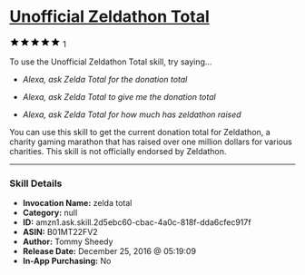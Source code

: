 # [Unofficial Zeldathon Total](http://alexa.amazon.com/#skills/amzn1.ask.skill.2d5ebc60-cbac-4a0c-818f-dda6cfec917f)
![5 stars](../../images/ic_star_black_18dp_1x.png)![5 stars](../../images/ic_star_black_18dp_1x.png)![5 stars](../../images/ic_star_black_18dp_1x.png)![5 stars](../../images/ic_star_black_18dp_1x.png)![5 stars](../../images/ic_star_black_18dp_1x.png) 1

To use the Unofficial Zeldathon Total skill, try saying...

* *Alexa, ask Zelda Total for the donation total*

* *Alexa, ask Zelda Total to give me the donation total*

* *Alexa, ask Zelda Total for how much has zeldathon raised*

You can use this skill to get the current donation total for Zeldathon, a charity gaming marathon that has raised over one million dollars for various charities. This skill is not officially endorsed by Zeldathon.

***

### Skill Details

* **Invocation Name:** zelda total
* **Category:** null
* **ID:** amzn1.ask.skill.2d5ebc60-cbac-4a0c-818f-dda6cfec917f
* **ASIN:** B01MT22FV2
* **Author:** Tommy Sheedy
* **Release Date:** December 25, 2016 @ 05:19:09
* **In-App Purchasing:** No
